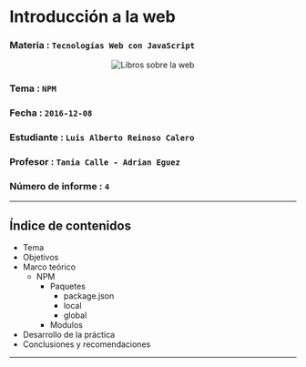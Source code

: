 # Introducción a la web

### Materia : `Tecnologías Web con JavaScript`

<p align="center">
<img src="https://openclipart.org/image/300px/svg_to_png/168924/web-books.png&disposition=attachment" alt="Libros sobre la web" title="Libros sobre la web por cliparteles ( https://openclipart.org/user-detail/cliparteles)" />
</p>

### Tema : `NPM`
### Fecha : `2016-12-08`
### Estudiante : `Luis Alberto Reinoso Calero`
### Profesor : `Tania Calle - Adrian Eguez`
### Número de informe : `4`

---
## Índice de contenidos
- Tema
- Objetivos
- Marco teórico
  - NPM
    - Paquetes
      - package.json
      - local
      - global
    - Modulos
- Desarrollo de la práctica
- Conclusiones y recomendaciones
---
